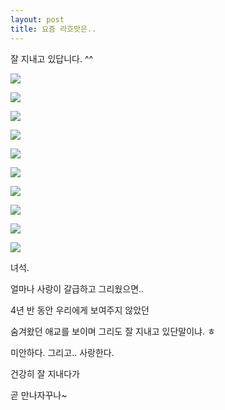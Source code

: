 ```yaml
---
layout: post
title: 요즘 라흐맛은..
---
```



잘 지내고 있답니다. ^^

![](http://2.bp.blogspot.com/-aOhD2xAR8BI/VK4M3kdAnII/AAAAAAAAFsI/JKLBJdRVeRY/s1600/1420690756024.jpeg)


![](http://3.bp.blogspot.com/-kSvoV2zk4vE/VK4M3k5nX4I/AAAAAAAAFsE/vb4osaJKyK4/s1600/1420690753743.jpeg)


![](http://4.bp.blogspot.com/-l9AkzzDSNnc/VK4M3Azi1sI/AAAAAAAAFr8/qiTUBka9iH4/s1600/1420690751825.jpeg)


![](http://1.bp.blogspot.com/-PA-61BGb6Nw/VK4M2thKvCI/AAAAAAAAFsM/973r8_WhPOM/s1600/1420690746719.jpeg)


![](http://3.bp.blogspot.com/-ZvN2NFC7zg8/VK4M2T01FlI/AAAAAAAAFrw/LQ8dcV-ZRuM/s1600/1420690744803.jpeg)


![](http://3.bp.blogspot.com/-Dk8sSfo9wls/VK4M2NmzOaI/AAAAAAAAFrc/C8PORvcMd6s/s1600/1420690742886.jpeg)


![](http://3.bp.blogspot.com/-UNNFN3jUrLw/VK4M1yr3YqI/AAAAAAAAFrk/nk4diUReJ0o/s1600/1420690741043.jpeg)


![](http://4.bp.blogspot.com/-UJwQ0sK5GBE/VK4M1y1YcjI/AAAAAAAAFrU/he2hMRe2VUU/s1600/1420690739347.jpeg)


![](http://1.bp.blogspot.com/-LikVojbLY44/VK4M1jEGjgI/AAAAAAAAFrQ/sR36vrds9hQ/s1600/1420690737241.jpeg)


![](http://1.bp.blogspot.com/-DjsoS0fDczM/VK4M1zQvtjI/AAAAAAAAFsU/reaI2dqXS-E/s1600/1420690735070.jpeg)


녀석.

얼마나 사랑이 갈급하고 그리웠으면..

4년 반 동안 우리에게 보여주지 않았던

숨겨왔던 애교를 보이며 그리도 잘 지내고 있단말이냐. ㅎ

미안하다. 그리고.. 사랑한다.


건강히 잘 지내다가

곧 만나자꾸나~

